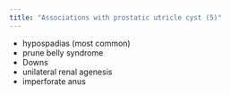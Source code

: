 ```yaml
---
title: "Associations with prostatic utricle cyst (5)"
---
```

- hypospadias (most common)
- prune belly syndrome
- Downs
- unilateral renal agenesis
- imperforate anus

